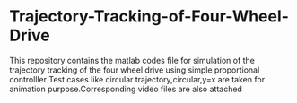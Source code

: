 # Trajectory-Tracking-of-Four-Wheel-Drive
This repository contains the matlab codes file for simulation of the trajectory tracking of the four wheel drive using simple proportional controlller
Test cases like circular trajectory,circular,y=x are taken for animation purpose.Corresponding video files are also attached

